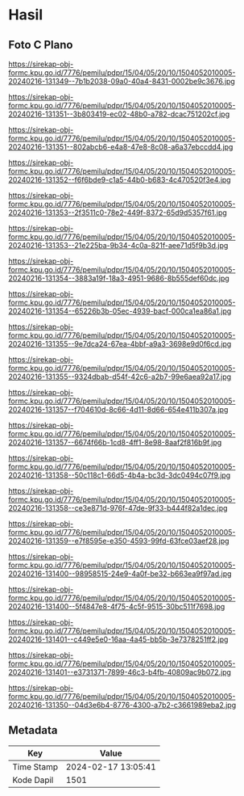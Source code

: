 # Hasil

## Foto C Plano

https://sirekap-obj-formc.kpu.go.id/7776/pemilu/pdpr/15/04/05/20/10/1504052010005-20240216-131349--7b1b2038-09a0-40a4-8431-0002be9c3676.jpg

https://sirekap-obj-formc.kpu.go.id/7776/pemilu/pdpr/15/04/05/20/10/1504052010005-20240216-131351--3b803419-ec02-48b0-a782-dcac751202cf.jpg

https://sirekap-obj-formc.kpu.go.id/7776/pemilu/pdpr/15/04/05/20/10/1504052010005-20240216-131351--802abcb6-e4a8-47e8-8c08-a6a37ebccdd4.jpg

https://sirekap-obj-formc.kpu.go.id/7776/pemilu/pdpr/15/04/05/20/10/1504052010005-20240216-131352--f6f6bde9-c1a5-44b0-b683-4c470520f3e4.jpg

https://sirekap-obj-formc.kpu.go.id/7776/pemilu/pdpr/15/04/05/20/10/1504052010005-20240216-131353--2f3511c0-78e2-449f-8372-65d9d5357f61.jpg

https://sirekap-obj-formc.kpu.go.id/7776/pemilu/pdpr/15/04/05/20/10/1504052010005-20240216-131353--21e225ba-9b34-4c0a-821f-aee71d5f9b3d.jpg

https://sirekap-obj-formc.kpu.go.id/7776/pemilu/pdpr/15/04/05/20/10/1504052010005-20240216-131354--3883a19f-18a3-4951-9686-8b555def60dc.jpg

https://sirekap-obj-formc.kpu.go.id/7776/pemilu/pdpr/15/04/05/20/10/1504052010005-20240216-131354--65226b3b-05ec-4939-bacf-000ca1ea86a1.jpg

https://sirekap-obj-formc.kpu.go.id/7776/pemilu/pdpr/15/04/05/20/10/1504052010005-20240216-131355--9e7dca24-67ea-4bbf-a9a3-3698e9d0f6cd.jpg

https://sirekap-obj-formc.kpu.go.id/7776/pemilu/pdpr/15/04/05/20/10/1504052010005-20240216-131355--9324dbab-d54f-42c6-a2b7-99e6aea92a17.jpg

https://sirekap-obj-formc.kpu.go.id/7776/pemilu/pdpr/15/04/05/20/10/1504052010005-20240216-131357--f704610d-8c66-4d11-8d66-654e411b307a.jpg

https://sirekap-obj-formc.kpu.go.id/7776/pemilu/pdpr/15/04/05/20/10/1504052010005-20240216-131357--6674f66b-1cd8-4ff1-8e98-8aaf2f816b9f.jpg

https://sirekap-obj-formc.kpu.go.id/7776/pemilu/pdpr/15/04/05/20/10/1504052010005-20240216-131358--50c118c1-66d5-4b4a-bc3d-3dc0494c07f9.jpg

https://sirekap-obj-formc.kpu.go.id/7776/pemilu/pdpr/15/04/05/20/10/1504052010005-20240216-131358--ce3e871d-976f-47de-9f33-b444f82a1dec.jpg

https://sirekap-obj-formc.kpu.go.id/7776/pemilu/pdpr/15/04/05/20/10/1504052010005-20240216-131359--e7f8595e-e350-4593-99fd-63fce03aef28.jpg

https://sirekap-obj-formc.kpu.go.id/7776/pemilu/pdpr/15/04/05/20/10/1504052010005-20240216-131400--98958515-24e9-4a0f-be32-b663ea9f97ad.jpg

https://sirekap-obj-formc.kpu.go.id/7776/pemilu/pdpr/15/04/05/20/10/1504052010005-20240216-131400--5f4847e8-4f75-4c5f-9515-30bc511f7698.jpg

https://sirekap-obj-formc.kpu.go.id/7776/pemilu/pdpr/15/04/05/20/10/1504052010005-20240216-131401--c449e5e0-16aa-4a45-bb5b-3e7378251ff2.jpg

https://sirekap-obj-formc.kpu.go.id/7776/pemilu/pdpr/15/04/05/20/10/1504052010005-20240216-131401--e3731371-7899-46c3-b4fb-40809ac9b072.jpg

https://sirekap-obj-formc.kpu.go.id/7776/pemilu/pdpr/15/04/05/20/10/1504052010005-20240216-131350--04d3e6b4-8776-4300-a7b2-c3661989eba2.jpg


## Metadata

| Key        | Value               |
| ---------- | ------------------- |
| Time Stamp | 2024-02-17 13:05:41 |
| Kode Dapil | 1501                |



